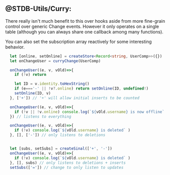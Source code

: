 ## @STDB-Utils/Curry:

There really isn't much benefit to this over hooks aside from more fine-grain control over generic Change events. However it only operates on a single table (although you can always share one callback among many functions).

You can also set the subscription array reactively for some interesting behavior.


```ts
  let [online, setOnline] = createStore<Record<string, UserComp>>({})
  let onChangeUser = curryChange(UserComp)

  onChangeUser((e, v, vOld)=>{
    if (!v) return

    let ID = v.identity.toHexString()
    if (e==='-' || !v?.online) return setOnline(ID, undefined!)
    setOnline(ID, v)
  }, ['+']) // '+' will allow initial inserts to be counted

  onChangeUser((e, v, vOld)=>{
    if (!v || !v.online) console.log(`${vOld.username} is now offline` )
  }) // listens to everything

  onChangeUser((e, v, vOld)=>{
    if (!v) console.log(`${vOld.username} is deleted` )
  }, [], ['-']) // only listens to deletions


  let [subs, setSubs] = createSinal(['+', '-'])
  onChangeUser((e, v, vOld)=>{
    if (!v) console.log(`${vOld.username} is deleted` )
  }, [], subs) // only listens to deletions + inserts
  setSubs(['=']) // change to only listen to updates
```
